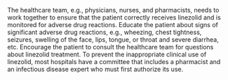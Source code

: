 The healthcare team, e.g., physicians, nurses, and pharmacists, needs to work together to ensure that the patient correctly receives linezolid and is monitored for adverse drug reactions. Educate the patient about signs of significant adverse drug reactions, e.g., wheezing, chest tightness, seizures, swelling of the face, lips, tongue, or throat and severe diarrhea, etc. Encourage the patient to consult the healthcare team for questions about linezolid treatment. To prevent the inappropriate clinical use of linezolid, most hospitals have a committee that includes a pharmacist and an infectious disease expert who must first authorize its use.